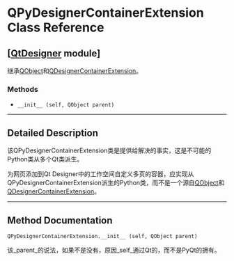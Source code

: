 # QPyDesignerContainerExtension Class Reference

## [[QtDesigner](index.htm) module]

继承[QObject](qobject.html)和[QDesignerContainerExtension](qdesignercontainerextension.html)。

### Methods

*   `__init__ (self, QObject parent)`

* * *

## Detailed Description

该QPyDesignerContainerExtension类是提供给解决的事实，这是不可能的Python类从多个Qt类派生。

为网页添加到Qt Designer中的工作空间自定义多页的容器，应实现从QPyDesignerContainerExtension派生的Python类，而不是一个源自[QObject](qobject.html)和[QDesignerContainerExtension](qdesignercontainerextension.html)。

* * *

## Method Documentation

```
QPyDesignerContainerExtension.__init__ (self, QObject parent)
```

该_parent_的说法，如果不是没有，原因_self_通过Qt的，而不是PyQt的拥有。